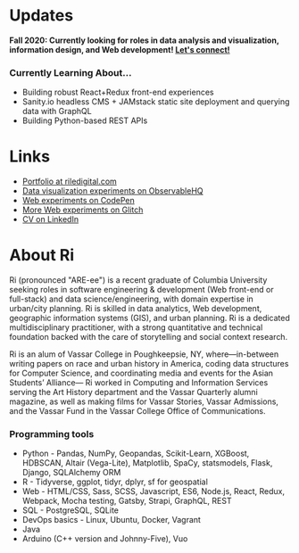 # Updates 
**Fall 2020: Currently looking for roles in data analysis and visualization, information design, and Web development! [Let's connect!](https://www.twitter.com/@riledigital/)**

### Currently Learning About...

- Building robust React+Redux front-end experiences
- Sanity.io headless CMS + JAMstack static site deployment and querying data with GraphQL
- Building Python-based REST APIs

# Links

- [Portfolio at riledigital.com](http://riledigital.com)
- [Data visualization experiments on ObservableHQ](https://observablehq.com/@rl2999)
- [Web experiments on CodePen](https://codepen.io/rl2999)
- [More Web experiments on Glitch](https://glitch.com/@riledigital)
- [CV on LinkedIn](https://www.linkedin.com/in/riledigital/)

# About Ri

Ri (pronounced "ARE-ee") is a recent graduate of Columbia University seeking roles in software engineering & development (Web front-end or full-stack) and data science/engineering, with domain expertise in urban/city planning. Ri is skilled in data analytics, Web development, geographic information systems (GIS), and urban planning. Ri is a dedicated multidisciplinary practitioner, with a strong quantitative and technical foundation backed with the care of storytelling and social context research. 

Ri is an alum of Vassar College in Poughkeepsie, NY, where—in-between writing papers on race and urban history in America, coding data structures for Computer Science, and coordinating media and events for the Asian Students’ Alliance— Ri worked in Computing and Information Services serving the Art History department and the Vassar Quarterly alumni magazine, as well as making films for Vassar Stories, Vassar Admissions, and the Vassar Fund in the Vassar College Office of Communications.

### Programming tools
- Python - Pandas, NumPy, Geopandas, Scikit-Learn, XGBoost, HDBSCAN, Altair (Vega-Lite), Matplotlib, SpaCy, statsmodels, Flask, Django, SQLAlchemy ORM
- R - Tidyverse, ggplot, tidyr, dplyr, sf for geospatial
- Web - HTML/CSS, Sass, SCSS, Javascript, ES6, Node.js, React, Redux, Webpack, Mocha testing, Gatsby, Strapi, GraphQL, REST
- SQL - PostgreSQL, SQLite
- DevOps basics - Linux, Ubuntu, Docker, Vagrant
- Java
- Arduino (C++ version and Johnny-Five), Vuo
